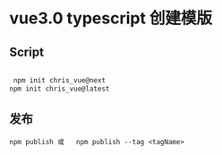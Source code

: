 # vue3.0 typescript 创建模版

## Script

```js

 npm init chris_vue@next
npm init chris_vue@latest

```

## 发布

```shell
npm publish 或   npm publish --tag <tagName>
```
